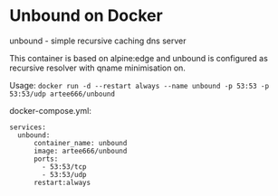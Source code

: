 # Unbound on Docker
unbound - simple recursive caching dns server

This container is based on alpine:edge and unbound is configured as recursive resolver with qname minimisation on.

Usage:
  `docker run -d --restart always --name unbound -p 53:53 -p 53:53/udp artee666/unbound`

docker-compose.yml:
```
services:
  unbound:
      container_name: unbound
      image: artee666/unbound
      ports:
        - 53:53/tcp
        - 53:53/udp
      restart:always
```
